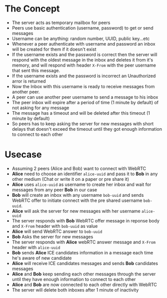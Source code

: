# The Concept

- The server acts as temporary mailbox for peers
- Peers use basic authentication (username, password) to get or send messages
- Username can be anything: random number, UUID, public key...etc
- Whenever a peer authenticate with username and password an inbox will be
  created for them if it doesn't exist
- If the username exists and the password is correct then the server will
  respond with the oldest message in the inbox and deletes it from it's memory,
  and will respond with header `X-From` with the peer username that sent this
  message.
- If the username exists and the password is incorrect an Unauthorized arror is
  returned
- Now the Inbox with this username is ready to receive messages from another
  peer.
- A peer can use another peer username to send a message to his inbox
- The peer inbox will expire after a period of time (1 minute by default) of not
  asking for any message
- The message has a timeout and will be deleted after this timeout (1 minute by default)
- So peers has to keep asking the server for new messages with short delays that
  doesn't exceed the timeout until they got enough information to connect to
  each other

# Usecase
- Assuming 2 peers (Alice and Bob) want to connect with WebRTC
- **Alice** need to choose an identifier `alice-uuid` and pass it to **Bob** in
  any other medium (Chat or write it on a paper or pre share it)
- **Alice** uses `alice-uuid` as username to create her inbox and wait for
  messages from any peer **Bob** in our case
- **Bob** will create an inbox with any username `bob-uuid` and sends WebRTC
  offer to initiate connect with the pre shared username `bob-uuid`.
- **Alice** will ask the server for new messages with her username `alice-uuid`
- The server responds with **Bob** WebRTC offer message in reponse body and
  `X-From` header with `bob-uuid` as value
- **Alice** will send WebRTC answer to `bob-uuid`
- **Bob** Asks the server for new messages
- The server responds with **Alice** webRTC answer message and `X-From` header
  with `alice-uuid`
- **Bob** sends **Alice** ICE candidates information in a message each time he's
  aware of new candidate
- **Alice** will receive ICE candidates messages and sends **Bob** candidates
  messages
- **Alice** and **Bob** keep sending each other messages through the server
  until they have enough information to connect to each other
- **Alice** and **Bob** are now connected to each other directly with WebRTC
- The server will delete both inboxes after 1 minute of inactivity
